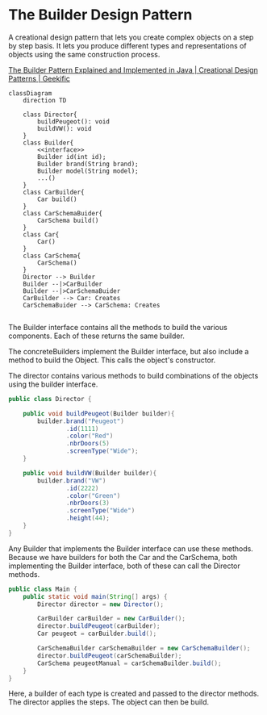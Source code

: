 # The Builder Design Pattern

A creational design pattern that lets you create complex objects on a step by step basis. 
It lets you produce different types and representations of objects using the same construction process.

[The Builder Pattern Explained and Implemented in Java | Creational Design Patterns | Geekific
](https://www.youtube.com/watch?v=MaY_MDdWkQw)


```mermaid
classDiagram
    direction TD
    
    class Director{
        buildPeugeot(): void
        buildVW(): void
    }
    class Builder{
        <<interface>>
        Builder id(int id);
        Builder brand(String brand);
        Builder model(String model);
        ...()
    }
    class CarBuilder{
        Car build()
    }
    class CarSchemaBuider{
        CarSchema build()
    }
    class Car{
        Car()
    }
    class CarSchema{
        CarSchema()
    }
    Director --> Builder
    Builder --|>CarBuilder
    Builder --|>CarSchemaBuider
    CarBuilder --> Car: Creates
    CarSchemaBuider --> CarSchema: Creates
    
```

The Builder interface contains all the methods to build the various components.
Each of these returns the same builder.

The concreteBuilders implement the Builder interface, but also include a method to build the Object. 
This calls the object's constructor.

The director contains various methods to build combinations of the objects using the builder interface.
```java
public class Director {

    public void buildPeugeot(Builder builder){
        builder.brand("Peugeot")
                .id(1111)
                .color("Red")
                .nbrDoors(5)
                .screenType("Wide");
    }

    public void buildVW(Builder builder){
        builder.brand("VW")
                .id(2222)
                .color("Green")
                .nbrDoors(3)
                .screenType("Wide")
                .height(44);
    }
}
```
Any Builder that implements the Builder interface can use these methods.
Because we have builders for both the Car and the CarSchema, both implementing the Builder interface, both of these can call the Director methods.
```java
public class Main {
    public static void main(String[] args) {
        Director director = new Director();

        CarBuilder carBuilder = new CarBuilder();
        director.buildPeugeot(carBuilder);
        Car peugeot = carBuilder.build();

        CarSchemaBuilder carSchemaBuilder = new CarSchemaBuilder();
        director.buildPeugeot(carSchemaBuilder);
        CarSchema peugeotManual = carSchemaBuilder.build();
    }
}
```
Here, a builder of each type is created and passed to the director methods.
The director applies the steps.
The object can then be build.